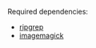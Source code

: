 Required dependencies:
- [ripgrep](https://github.com/BurntSushi/ripgrep)
- [imagemagick](https://imagemagick.org/script/download.php)
